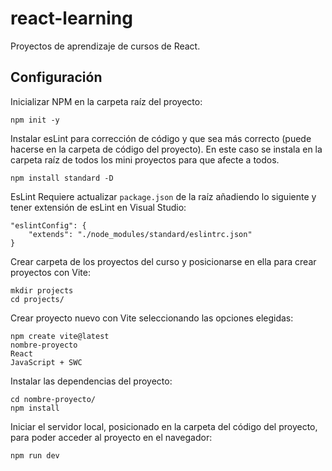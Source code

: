 # react-learning

Proyectos de aprendizaje de cursos de React.

## Configuración

Inicializar NPM en la carpeta raíz del proyecto:

```
npm init -y
```

Instalar esLint para corrección de código y que sea más correcto (puede hacerse en la carpeta de código del proyecto). En este caso se instala en la carpeta raíz de todos los mini proyectos para que afecte a todos.

```
npm install standard -D
```

EsLint Requiere actualizar `package.json` de la raíz añadiendo lo siguiente y tener extensión de esLint en Visual Studio:

```
"eslintConfig": {
    "extends": "./node_modules/standard/eslintrc.json"
}
```

Crear carpeta de los proyectos del curso y posicionarse en ella para crear proyectos con Vite:

```
mkdir projects
cd projects/
```

Crear proyecto nuevo con Vite seleccionando las opciones elegidas:

```
npm create vite@latest
nombre-proyecto
React
JavaScript + SWC
```

Instalar las dependencias del proyecto:

```
cd nombre-proyecto/
npm install
```

Iniciar el servidor local, posicionado en la carpeta del código del proyecto, para poder acceder al proyecto en el navegador:

```
npm run dev
```

